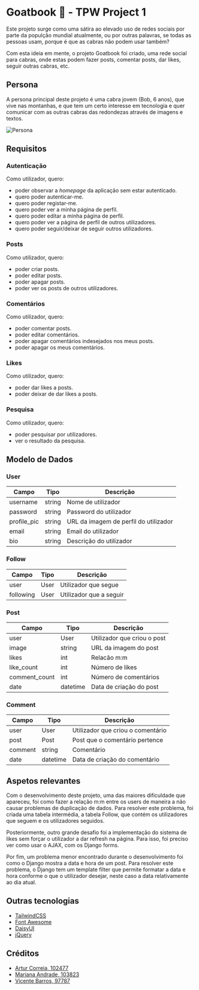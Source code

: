 # Goatbook 🐐 - TPW Project 1

Este projeto surge como uma sátira ao elevado uso de redes sociais por parte da populção mundial atualmente,
ou por outras palavras, se todas as pessoas usam, porque é que as cabras não podem usar também?

Com esta ideia em mente, o projeto Goatbook foi criado, uma rede social para cabras, onde estas podem fazer posts, 
comentar posts, dar likes, seguir outras cabras, etc.

## Persona

A persona principal deste projeto é uma cabra jovem (Bob, 6 anos), que vive nas montanhas, e que tem um certo interesse em tecnologia e
quer comunicar com as outras cabras das redondezas através de imagens e textos.

![Persona](https://v1centebarros.pythonanywhere.com/media/default.png)

## Requisitos

### Autenticação

Como utilizador, quero:

- poder observar a *homepage* da aplicação sem estar autenticado.
- quero poder autenticar-me.
- quero poder registar-me.
- quero poder ver a minha página de perfil.
- quero poder editar a minha página de perfil.
- quero poder ver a página de perfil de outros utilizadores.
- quero poder seguir/deixar de seguir outros utilizadores.

### Posts

Como utilizador, quero:

- poder criar posts.
- poder editar posts.
- poder apagar posts.
- poder ver os posts de outros utilizadores.

### Comentários

Como utilizador, quero:

- poder comentar posts.
- poder editar comentários.
- poder apagar comentários indesejados nos meus posts.
- poder apagar os meus comentários.

### Likes

Como utilizador, quero:

- poder dar likes a posts.
- poder deixar de dar likes a posts.

### Pesquisa

Como utilizador, quero:

- poder pesquisar por utilizadores.
- ver o resultado da pesquisa.


## Modelo de Dados

### User

| Campo       | Tipo   | Descrição                             |
|-------------|--------|---------------------------------------|
| username    | string | Nome de utilizador                    |
| password    | string | Password do utilizador                |
| profile_pic | string | URL da imagem de perfil do utilizador |
| email       | string | Email do utilizador                   |
| bio         | string | Descrição do utilizador               |


### Follow

| Campo     | Tipo | Descrição               |
|-----------|------|-------------------------|
| user      | User | Utilizador que segue    |
| following | User | Utilizador que a seguir |

### Post

| Campo         | Tipo     | Descrição                   |
|---------------|----------|-----------------------------|
| user          | User     | Utilizador que criou o post |
| image         | string   | URL da imagem do post       |
| likes         | int      | Relacão m:m                 |
| like_count    | int      | Número de likes             |
| comment_count | int      | Número de comentários       |
| date          | datetime | Data de criação do post     |

### Comment

| Campo   | Tipo     | Descrição                         |
|---------|----------|-----------------------------------|
| user    | User     | Utilizador que criou o comentário |
| post    | Post     | Post que o comentário pertence    |
| comment | string   | Comentário                        |
| date    | datetime | Data de criação do comentário     |


## Aspetos relevantes

Com o desenvolvimento deste projeto, uma das maiores dificuldade que apareceu, foi como fazer a relação m:m entre os
users de maneira a não causar problemas de duplicação de dados. Para resolver este problema, foi criada uma tabela
intermédia, a tabela Follow, que contém os utilizadores que seguem e os utilizadores seguidos.

Posteriormente, outro grande desafio foi a implementação do sistema de likes sem forçar o utilizador a dar refresh na
página. Para isso, foi preciso ver como usar o AJAX, com os Django forms.

Por fim, um problema menor encontrado durante o desenvolvimento foi como o Django mostra a data e hora de um
post. Para resolver este problema, o Django tem um template filter que permite formatar a data e hora conforme
o que o utilizador desejar, neste caso a data relativamente ao dia atual.

## Outras tecnologias

- [TailwindCSS](https://tailwindcss.com/)
- [Font Awesome](https://fontawesome.com/)
- [DaisyUI](https://daisyui.com/)
- [jQuery](https://jquery.com/)

## Créditos

- [Artur Correia, 102477](https://github.com/afarturc)
- [Mariana Andrade, 103823](https://github.com/MarianaAndrad)
- [Vicente Barros, 97787](https://github.com/v1centebarros)
